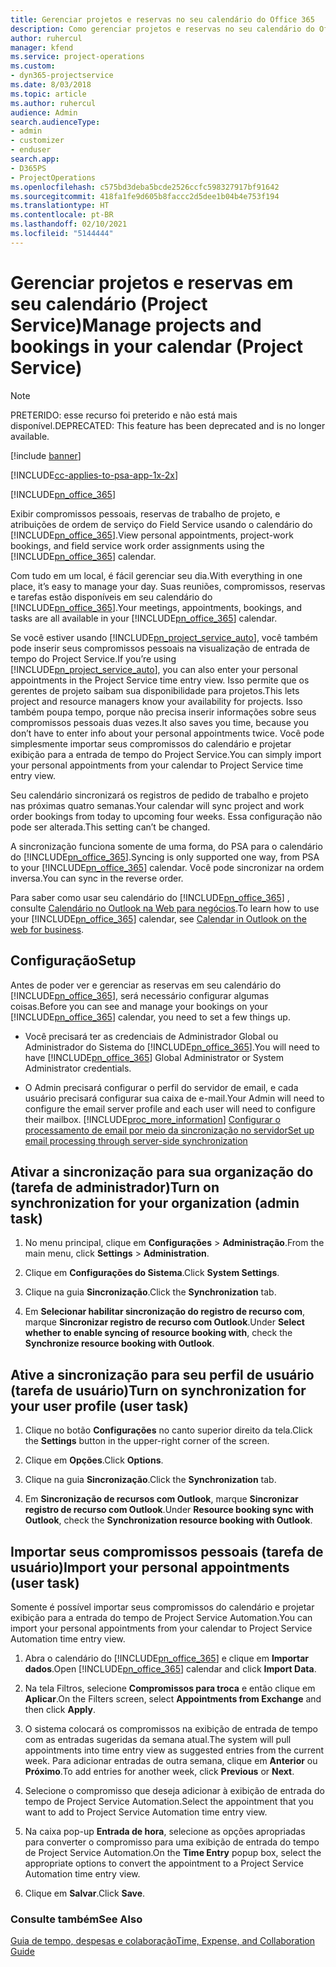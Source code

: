 ```yaml
---
title: Gerenciar projetos e reservas no seu calendário do Office 365
description: Como gerenciar projetos e reservas no seu calendário do Office 365
author: ruhercul
manager: kfend
ms.service: project-operations
ms.custom:
- dyn365-projectservice
ms.date: 8/03/2018
ms.topic: article
ms.author: ruhercul
audience: Admin
search.audienceType:
- admin
- customizer
- enduser
search.app:
- D365PS
- ProjectOperations
ms.openlocfilehash: c575bd3deba5bcde2526ccfc598327917bf91642
ms.sourcegitcommit: 418fa1fe9d605b8faccc2d5dee1b04b4e753f194
ms.translationtype: HT
ms.contentlocale: pt-BR
ms.lasthandoff: 02/10/2021
ms.locfileid: "5144444"
---
```

# <a name="manage-projects-and-bookings-in-your-calendar-project-service"></a><span data-ttu-id="88dfb-103">Gerenciar projetos e reservas em seu calendário (Project Service)</span><span class="sxs-lookup"><span data-stu-id="88dfb-103">Manage projects and bookings in your calendar (Project Service)</span></span>

> [!Note]
> <span data-ttu-id="88dfb-104">PRETERIDO: esse recurso foi preterido e não está mais disponível.</span><span class="sxs-lookup"><span data-stu-id="88dfb-104">DEPRECATED: This feature has been deprecated and is no longer available.</span></span>

[!include [banner](../includes/psa-now-project-operations.md)]

[!INCLUDE[cc-applies-to-psa-app-1x-2x](../includes/cc-applies-to-psa-app-1x-2x.md)]

[!INCLUDE[pn_office_365](../includes/pn-office-365.md)] 

<span data-ttu-id="88dfb-105">Exibir compromissos pessoais, reservas de trabalho de projeto, e atribuições de ordem de serviço do Field Service usando o calendário do [!INCLUDE[pn_office_365](../includes/pn-office-365.md)].</span><span class="sxs-lookup"><span data-stu-id="88dfb-105">View personal appointments, project-work bookings, and field service work order assignments using the [!INCLUDE[pn_office_365](../includes/pn-office-365.md)] calendar.</span></span>  
  
 <span data-ttu-id="88dfb-106">Com tudo em um local, é fácil gerenciar seu dia.</span><span class="sxs-lookup"><span data-stu-id="88dfb-106">With everything in one place, it’s easy to manage your day.</span></span> <span data-ttu-id="88dfb-107">Suas reuniões, compromissos, reservas e tarefas estão disponíveis em seu calendário do [!INCLUDE[pn_office_365](../includes/pn-office-365.md)].</span><span class="sxs-lookup"><span data-stu-id="88dfb-107">Your meetings, appointments, bookings, and tasks are all available in your [!INCLUDE[pn_office_365](../includes/pn-office-365.md)] calendar.</span></span>  
  
 <span data-ttu-id="88dfb-108">Se você estiver usando [!INCLUDE[pn_project_service_auto](../includes/pn-project-service-auto.md)], você também pode inserir seus compromissos pessoais na visualização de entrada de tempo do Project Service.</span><span class="sxs-lookup"><span data-stu-id="88dfb-108">If you’re using [!INCLUDE[pn_project_service_auto](../includes/pn-project-service-auto.md)], you can also enter your personal appointments in the Project Service time entry view.</span></span> <span data-ttu-id="88dfb-109">Isso permite que os gerentes de projeto saibam sua disponibilidade para projetos.</span><span class="sxs-lookup"><span data-stu-id="88dfb-109">This lets project and resource managers know your availability for projects.</span></span> <span data-ttu-id="88dfb-110">Isso também poupa tempo, porque não precisa inserir informações sobre seus compromissos pessoais duas vezes.</span><span class="sxs-lookup"><span data-stu-id="88dfb-110">It also saves you time, because you don’t have to enter info about your personal appointments twice.</span></span> <span data-ttu-id="88dfb-111">Você pode simplesmente importar seus compromissos do calendário e projetar exibição para a entrada de tempo do Project Service.</span><span class="sxs-lookup"><span data-stu-id="88dfb-111">You can simply import your personal appointments from your calendar to Project Service time entry view.</span></span>  
  
 <span data-ttu-id="88dfb-112">Seu calendário sincronizará os registros de pedido de trabalho e projeto nas próximas quatro semanas.</span><span class="sxs-lookup"><span data-stu-id="88dfb-112">Your calendar will sync project and work order bookings from today to upcoming four weeks.</span></span> <span data-ttu-id="88dfb-113">Essa configuração não pode ser alterada.</span><span class="sxs-lookup"><span data-stu-id="88dfb-113">This setting can’t be changed.</span></span>  
  
 <span data-ttu-id="88dfb-114">A sincronização funciona somente de uma forma, do PSA para o calendário do [!INCLUDE[pn_office_365](../includes/pn-office-365.md)].</span><span class="sxs-lookup"><span data-stu-id="88dfb-114">Syncing is only supported one way, from PSA to your [!INCLUDE[pn_office_365](../includes/pn-office-365.md)] calendar.</span></span> <span data-ttu-id="88dfb-115">Você pode sincronizar na ordem inversa.</span><span class="sxs-lookup"><span data-stu-id="88dfb-115">You can sync in the reverse order.</span></span> 
  
 <span data-ttu-id="88dfb-116">Para saber como usar seu calendário do [!INCLUDE[pn_office_365](../includes/pn-office-365.md)] , consulte [Calendário no Outlook na Web para negócios](https://support.office.com/article/Calendar-in-Outlook-on-the-web-for-business-5219c457-d1fe-4c2f-9032-1a816b88e936).</span><span class="sxs-lookup"><span data-stu-id="88dfb-116">To learn how to use your [!INCLUDE[pn_office_365](../includes/pn-office-365.md)] calendar, see [Calendar in Outlook on the web for business](https://support.office.com/article/Calendar-in-Outlook-on-the-web-for-business-5219c457-d1fe-4c2f-9032-1a816b88e936).</span></span>  
  
## <a name="setup"></a><span data-ttu-id="88dfb-117">Configuração</span><span class="sxs-lookup"><span data-stu-id="88dfb-117">Setup</span></span>  
 <span data-ttu-id="88dfb-118">Antes de poder ver e gerenciar as reservas em seu calendário do [!INCLUDE[pn_office_365](../includes/pn-office-365.md)], será necessário configurar algumas coisas.</span><span class="sxs-lookup"><span data-stu-id="88dfb-118">Before you can see and manage your bookings on your [!INCLUDE[pn_office_365](../includes/pn-office-365.md)] calendar, you need to set a few things up.</span></span>  
  
- <span data-ttu-id="88dfb-119">Você precisará ter as credenciais de Administrador Global ou Administrador do Sistema do [!INCLUDE[pn_office_365](../includes/pn-office-365.md)].</span><span class="sxs-lookup"><span data-stu-id="88dfb-119">You will need to have [!INCLUDE[pn_office_365](../includes/pn-office-365.md)] Global Administrator or System Administrator credentials.</span></span>  
  
- <span data-ttu-id="88dfb-120">O Admin precisará configurar o perfil do servidor de email, e cada usuário precisará configurar sua caixa de e-mail.</span><span class="sxs-lookup"><span data-stu-id="88dfb-120">Your Admin will need to configure the email server profile and each user will need to configure their mailbox.</span></span> [!INCLUDE[proc_more_information](../includes/proc-more-information.md)] <span data-ttu-id="88dfb-121">[Configurar o processamento de email por meio da sincronização no servidor](https://docs.microsoft.com/dynamics365/customerengagement/on-premises/admin/set-up-server-side-synchronization-of-email-appointments-contacts-and-tasks)</span><span class="sxs-lookup"><span data-stu-id="88dfb-121">[Set up email processing through server-side synchronization](https://docs.microsoft.com/dynamics365/customerengagement/on-premises/admin/set-up-server-side-synchronization-of-email-appointments-contacts-and-tasks)</span></span>  
  
## <a name="turn-on-synchronization-for-your-organization-admin-task"></a><span data-ttu-id="88dfb-122">Ativar a sincronização para sua organização do (tarefa de administrador)</span><span class="sxs-lookup"><span data-stu-id="88dfb-122">Turn on synchronization for your organization (admin task)</span></span>  
  
1.  <span data-ttu-id="88dfb-123">No menu principal, clique em **Configurações** > **Administração**.</span><span class="sxs-lookup"><span data-stu-id="88dfb-123">From the main menu, click **Settings** > **Administration**.</span></span>  
  
2.  <span data-ttu-id="88dfb-124">Clique em **Configurações do Sistema**.</span><span class="sxs-lookup"><span data-stu-id="88dfb-124">Click **System Settings**.</span></span>  
  
3.  <span data-ttu-id="88dfb-125">Clique na guia **Sincronização**.</span><span class="sxs-lookup"><span data-stu-id="88dfb-125">Click the **Synchronization** tab.</span></span>  
  
4.  <span data-ttu-id="88dfb-126">Em **Selecionar habilitar sincronização do registro de recurso com**, marque **Sincronizar registro de recurso com Outlook**.</span><span class="sxs-lookup"><span data-stu-id="88dfb-126">Under **Select whether to enable syncing of resource booking with**, check the **Synchronize resource booking with Outlook**.</span></span>  
  
## <a name="turn-on-synchronization-for-your-user-profile-user-task"></a><span data-ttu-id="88dfb-127">Ative a sincronização para seu perfil de usuário (tarefa de usuário)</span><span class="sxs-lookup"><span data-stu-id="88dfb-127">Turn on synchronization for your user profile (user task)</span></span>  
  
1.  <span data-ttu-id="88dfb-128">Clique no botão **Configurações** no canto superior direito da tela.</span><span class="sxs-lookup"><span data-stu-id="88dfb-128">Click the **Settings** button in the upper-right corner of the screen.</span></span>  
  
2.  <span data-ttu-id="88dfb-129">Clique em **Opções**.</span><span class="sxs-lookup"><span data-stu-id="88dfb-129">Click **Options**.</span></span>  
  
3.  <span data-ttu-id="88dfb-130">Clique na guia **Sincronização**.</span><span class="sxs-lookup"><span data-stu-id="88dfb-130">Click the **Synchronization** tab.</span></span>  
  
4.  <span data-ttu-id="88dfb-131">Em **Sincronização de recursos com Outlook**, marque **Sincronizar registro de recurso com Outlook**.</span><span class="sxs-lookup"><span data-stu-id="88dfb-131">Under **Resource booking sync with Outlook**, check the **Synchronization resource booking with Outlook**.</span></span>  
  
## <a name="import-your-personal-appointments-user-task"></a><span data-ttu-id="88dfb-132">Importar seus compromissos pessoais (tarefa de usuário)</span><span class="sxs-lookup"><span data-stu-id="88dfb-132">Import your personal appointments (user task)</span></span>  
 <span data-ttu-id="88dfb-133">Somente é possível importar seus compromissos do calendário e projetar exibição para a entrada do tempo de Project Service Automation.</span><span class="sxs-lookup"><span data-stu-id="88dfb-133">You can import your personal appointments from your calendar to Project Service Automation time entry view.</span></span>  
  
1. <span data-ttu-id="88dfb-134">Abra o calendário do [!INCLUDE[pn_office_365](../includes/pn-office-365.md)] e clique em **Importar dados**.</span><span class="sxs-lookup"><span data-stu-id="88dfb-134">Open [!INCLUDE[pn_office_365](../includes/pn-office-365.md)] calendar and click **Import Data**.</span></span>  
  
2. <span data-ttu-id="88dfb-135">Na tela Filtros, selecione **Compromissos para troca** e então clique em **Aplicar**.</span><span class="sxs-lookup"><span data-stu-id="88dfb-135">On the Filters screen, select **Appointments from Exchange** and then click **Apply**.</span></span>  
  
3. <span data-ttu-id="88dfb-136">O sistema colocará os compromissos na exibição de entrada de tempo com as entradas sugeridas da semana atual.</span><span class="sxs-lookup"><span data-stu-id="88dfb-136">The system will pull appointments into time entry view as suggested entries from the current week.</span></span> <span data-ttu-id="88dfb-137">Para adicionar entradas de outra semana, clique em **Anterior** ou **Próximo**.</span><span class="sxs-lookup"><span data-stu-id="88dfb-137">To add entries for another week, click **Previous** or **Next**.</span></span>  
  
4. <span data-ttu-id="88dfb-138">Selecione o compromisso que deseja adicionar à exibição de entrada do tempo de Project Service Automation.</span><span class="sxs-lookup"><span data-stu-id="88dfb-138">Select the appointment that you want to add to Project Service Automation time entry view.</span></span>  
  
5. <span data-ttu-id="88dfb-139">Na caixa pop-up **Entrada de hora**, selecione as opções apropriadas para converter o compromisso para uma exibição de entrada do tempo de Project Service Automation.</span><span class="sxs-lookup"><span data-stu-id="88dfb-139">On the **Time Entry** popup box, select the appropriate options to convert the appointment to a Project Service Automation time entry view.</span></span>  
  
6. <span data-ttu-id="88dfb-140">Clique em **Salvar**.</span><span class="sxs-lookup"><span data-stu-id="88dfb-140">Click **Save**.</span></span>  
  
### <a name="see-also"></a><span data-ttu-id="88dfb-141">Consulte também</span><span class="sxs-lookup"><span data-stu-id="88dfb-141">See Also</span></span>  
 [<span data-ttu-id="88dfb-142">Guia de tempo, despesas e colaboração</span><span class="sxs-lookup"><span data-stu-id="88dfb-142">Time, Expense, and Collaboration Guide</span></span>](../psa/time-expense-collaboration-guide.md)
